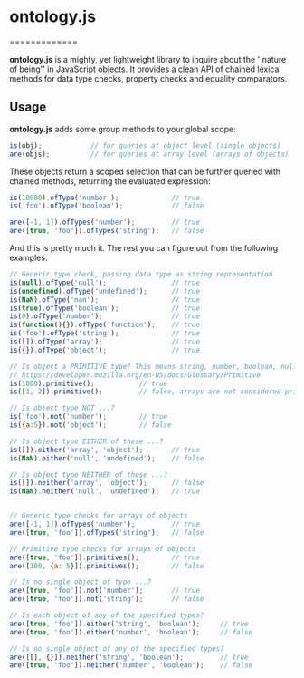 # ontology.js
=============

**ontology.js** is a mighty, yet lightweight library to inquire about the ''nature of being'' in JavaScript objects. It provides a clean API of chained lexical methods for data type checks, property checks and equality comparators.

Usage
-----

**ontology.js** adds some group methods to your global scope:
```javascript
is(obj);            // for queries at object level (single objects)
are(objs);          // for queries at array level (arrays of objects)
```

These objects return a scoped selection that can be further queried with chained methods, returning the evaluated expression:
```javascript
is(10000).ofType('number');             // true
is('foo').ofType('boolean');            // false

are([-1, 1]).ofTypes('number');         // true
are([true, 'foo']).ofTypes('string');   // false
```

And this is pretty much it. The rest you can figure out from the following examples:

```javascript
// Generic type check, passing data type as string representation
is(null).ofType('null');                // true
is(undefined).ofType('undefined');      // true
is(NaN).ofType('nan');                  // true
is(true).ofType('boolean');             // true
is(0).ofType('number');                 // true
is(function(){}).ofType('function');    // true
is('foo').ofType('string');             // true
is([]).ofType('array');                 // true
is({}).ofType('object');                // true

// Is object a PRIMITIVE type? This means string, number, boolean, null or undefined
// https://developer.mozilla.org/en-US/docs/Glossary/Primitive
is(1000).primitive();           // true
is([1, 2]).primitive();         // false, arrays are not considered primitive objects

// Is object type NOT ...?
is('foo').not('number');        // true
is({a:5}).not('object');        // false

// Is object type EITHER of these ...?
is([]).either('array', 'object');       // true
is(NaN).either('null', 'undefined');    // false

// Is object type NEITHER of these ...?
is([]).neither('array', 'object');      // false
is(NaN).neither('null', 'undefined');   // true


// Generic type checks for arrays of objects
are([-1, 1]).ofTypes('number');         // true
are([true, 'foo']).ofTypes('string');   // false

// Primitive type checks for arrays of objects
are([true, 'foo']).primitives();        // true
are([100, {a: 5}]).primitives();        // false

// Is no single object of type ...?
are([true, 'foo']).not('number');       // true
are([true, 'foo']).not('string');       // false

// Is each object of any of the specified types?
are([true, 'foo']).either('string', 'boolean');     // true
are([true, 'foo']).either('number', 'boolean');     // false

// Is no single object of any of the specified types?
are([[], {}]).neither('string', 'boolean');         // true
are([true, 'foo']).neither('number', 'boolean');    // false
```

